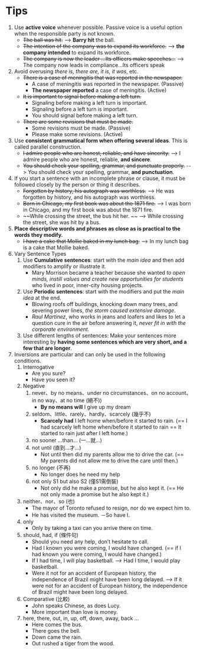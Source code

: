 # Tips

1. Use **active voice** whenever possible. Passive voice is a useful option when the responsible party is not known.
	* ~~The ball was hit.~~ --> **Barry hit** the ball.
	* ~~The intention of the company was to expand its workforce.~~ --> **the company intended** to expand its workforce.
	* ~~The company is now the leader …Its officers make speeches…~~ --> The company now leads in compliance…Its officers speak
1. Avoid overusing *there is, there are, it is, it was*, etc.
	* ~~There is a case of meningitis that was reported in the newspaper.~~
		* A case of meningitis was reported in the newspaper. (Passive)
		* **The newspaper reported** a case of meningitis. (Active)
	* ~~It is important to signal before making a left turn.~~
		* Signaling before making a left turn is important.
		* Signaling before a left turn is important.
		* You should signal before making a left turn.
	* ~~There are some revisions that must be made.~~
		* Some revisions must be made. (Passive)
		* Please make some revisions. (Active)
1. Use **consistent grammatical form when offering several ideas**. This is called parallel construction.
	* ~~I admire people who are honest, reliable, and have sincerity.~~ --> I admire people who are honest, reliable, **and sincere**.
	* ~~You should check your spelling, grammar, and punctuate properly.~~ --> You should check your spelling, grammar, **and punctuation**.
1. If you start a sentence with an incomplete phrase or clause, it must be followed closely by the person or thing it describes.
	* ~~Forgotten by history, his autograph was worthless.~~ --> He was forgotten by history, and his autograph was worthless.
	* ~~Born in Chicago, my first book was about the 1871 fire.~~ --> I was born in Chicago, and my first book was about the 1871 fire.
	* ~~While crossing the street, the bus hit her. ~~ --> While crossing the street, she was hit by a bus.
1. **Place descriptive words and phrases as close as is practical to the words they modify.**
	* ~~I have a cake that Mollie baked in my lunch bag.~~ --> In my lunch bag is a cake that Mollie baked.
1. Vary Sentence Types
	1. Use **Cumulative sentences**: start with the *main idea* and then add modifiers to amplify or illustrate it.
		* Mary Morrison became a teacher because she wanted *to open minds, instill values and create new opportunities for students* who lived in poor, inner-city housing projects.
	1. Use **Periodic sentences**: start with the modifiers and put the *main idea* at the end.
		* Blowing roofs off buildings, knocking down many trees, and severing power lines, *the storm caused extensive damage*.
		* *Raul Martinez*, who works in jeans and loafers and likes to let a question cure in the air before answering it, *never fit in with the corporate environment.*
	1. Use different lengths of sentences: Make your sentences more interesting by **having some sentences which are very short, and a few that are longer**.
1. Inversions are particular and can only be used in the following conditions.
	1. Interrogative
		* Are you sure?
		* Have you seen it?
	1. Negative
		1. never、by no means、under no circumstances、on no account、in no way、at no time (絕不))
			* **By no means will** I give up my dream
		1. seldom、little、rarely、hardly、scarcely (幾乎不)
			* **Scarcely had** I left home when/before it started to rain. (== I had scarcely left home when/before it started to rain == It started to rain just after I left home.)
		1. no sooner …than… (一…就…)
		1. not until (直到…才…)
			* Not until then did my parents allow me to drive the car. (== My parents did not allow me to drive the care until then.)
		1. no longer (不再)
			* No longer does he need my help
		1. not only S1 but also S2 (僅S1需倒裝)
			* Not only did he make a promise, but he also kept it. (== He not only made a promise but he also kept it.)
	1. neither、nor、so (也)
		* The mayor of Toronto refused to resign, nor do we expect him to.
		* He has visited the museum. －So have I.
	1. only
		* Only by taking a taxi can you arrive there on time.
	1. should, had, if (條件句)
		* Should you need any help, don’t hesitate to call.
		* Had I known you were coming, I would have changed. (== if I had known you were coming, I would have changed.)
		* If I had time, I will play basketball. --> Had I time, I would play basketball. 
		* Were it not for an accident of European history, the independence of Brazil might have been long delayed. --> If it were not for an accident of European history, the independence of Brazil might have been long delayed.
	1. Comparative (比較)
		* John speaks Chinese, as does Lucy.
		* More important than love is money.
	1. here, there, out, in, up, off, down, away, back ...
		* Here comes the bus.
		* There goes the bell. 
		* Down came the rain.
		* Out rushed a tiger from the wood. 